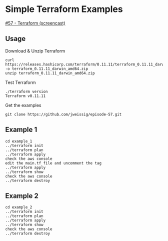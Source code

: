 # Simple Terraform Examples

[#57 - Terraform (screencast)](https://sysadmincasts.com/episodes/57-terraform)

## Usage

Download & Unzip Terraform

```
curl https://releases.hashicorp.com/terraform/0.11.11/terraform_0.11.11_darwin_amd64.zip -o terraform_0.11.11_darwin_amd64.zip
unzip terraform_0.11.11_darwin_amd64.zip
```

Test Terraform

```
./terraform version
Terraform v0.11.11
```

Get the examples

```
git clone https://github.com/jweissig/episode-57.git
```

## Example 1

```
cd example_1
../terraform init
../terraform plan
../terraform apply
check the aws console
edit the main.tf file and uncomment the tag
../terraform apply
../terraform show
check the aws console
../terraform destroy
```

## Example 2

```
cd example_2
../terraform init
../terraform plan
../terraform apply
../terraform show
check the aws console
../terraform destroy
```
